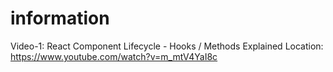 # information 

Video-1: React Component Lifecycle - Hooks / Methods Explained
Location: https://www.youtube.com/watch?v=m_mtV4YaI8c


